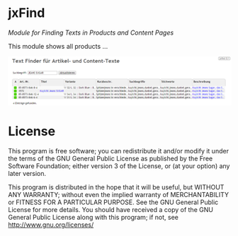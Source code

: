 # jxFind

*Module for Finding Texts in Products and Content Pages*

This module shows all products ...

![show products and customers](/docs/img/displayresults.png)

License
=========
This program is free software; you can redistribute it and/or modify it under the terms of the GNU 
General Public License as published by the Free Software Foundation; either version 3 of the License, 
or (at your option) any later version.

This program is distributed in the hope that it will be useful, but WITHOUT ANY WARRANTY; without 
even the implied warranty of MERCHANTABILITY or FITNESS FOR A PARTICULAR PURPOSE. See the GNU 
General Public License for more details. You should have received a copy of the GNU General Public License 
along with this program; if not, see http://www.gnu.org/licenses/
